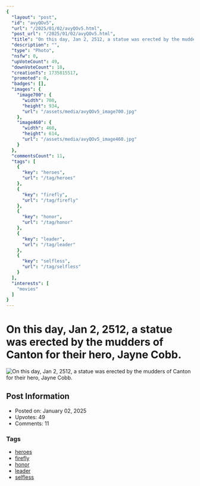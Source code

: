 ```yaml
---
{
  "layout": "post",
  "id": "avyQOv5",
  "url": "/2025/01/02/avyQOv5.html",
  "post_url": "/2025/01/02/avyQOv5.html",
  "title": "On this day, Jan 2, 2512, a statue was erected by the mudders of Canton for their hero, Jayne Cobb.",
  "description": "",
  "type": "Photo",
  "nsfw": 0,
  "upVoteCount": 49,
  "downVoteCount": 18,
  "creationTs": 1735815517,
  "promoted": 0,
  "badges": [],
  "images": {
    "image700": {
      "width": 700,
      "height": 934,
      "url": "/assets/media/avyQOv5_image700.jpg"
    },
    "image460": {
      "width": 460,
      "height": 614,
      "url": "/assets/media/avyQOv5_image460.jpg"
    }
  },
  "commentsCount": 11,
  "tags": [
    {
      "key": "heroes",
      "url": "/tag/heroes"
    },
    {
      "key": "firefly",
      "url": "/tag/firefly"
    },
    {
      "key": "honor",
      "url": "/tag/honor"
    },
    {
      "key": "leader",
      "url": "/tag/leader"
    },
    {
      "key": "selfless",
      "url": "/tag/selfless"
    }
  ],
  "interests": [
    "movies"
  ]
}
---
```


# On this day, Jan 2, 2512, a statue was erected by the mudders of Canton for their hero, Jayne Cobb.

![On this day, Jan 2, 2512, a statue was erected by the mudders of Canton for their hero, Jayne Cobb.](/assets/media/avyQOv5_image700.jpg)

## Post Information

- Posted on: January 02, 2025
- Upvotes: 49
- Comments: 11

### Tags

- [heroes](/tag/heroes)
- [firefly](/tag/firefly)
- [honor](/tag/honor)
- [leader](/tag/leader)
- [selfless](/tag/selfless)
